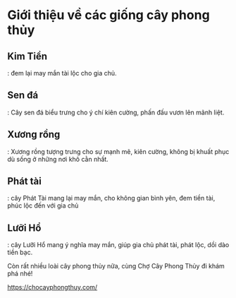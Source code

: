 <h1> Giới thiệu về các giống cây phong thủy </h1>
<h2>Kim Tiền</h2>: đem lại may mắn tài lộc cho gia chủ.

<h2>Sen đá</h2>: Cây sen đá biểu trưng cho ý chí kiên cường, phấn đấu vươn lên mãnh liệt.

<h2>Xương rồng</h2>: Xương rồng tượng trưng cho sự mạnh mẽ, kiên cường, không bị khuất phục dù sống ở những nơi khô cằn nhất.

<h2>Phát tài</h2>: cây Phát Tài mang lại may mắn, cho không gian bình yên, đem tiền tài, phúc lộc đến với gia chủ

<h2>Lưỡi Hổ</h2>: cây Lưỡi Hổ mang ý nghĩa may mắn, giúp gia chủ phát tài, phát lộc, dồi dào tiền bạc.

Còn rất nhiều loài cây phong thủy nữa, cùng Chợ Cây Phong Thủy đi khám phá nhé!

https://chocayphongthuy.com/
